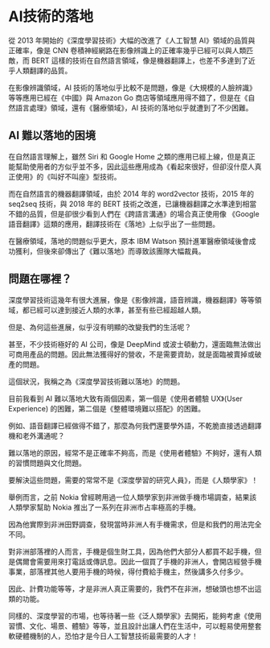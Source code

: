 # AI技術的落地

從 2013 年開始的《深度學習技術》大幅的改進了《人工智慧 AI》領域的品質與正確率，像是 CNN 卷積神經網路在影像辨識上的正確率幾乎已經可以與人類匹敵，而 BERT 這樣的技術在自然語言領域，像是機器翻譯上，也差不多達到了近乎人類翻譯的品質。

在影像辨識領域，AI 技術的落地似乎比較不是問題，像是《大規模的人臉辨識》等等應用已經在《中國》與 Amazon Go 商店等領域應用得不錯了，但是在《自然語言處理》領域，還有《醫療領域》，AI 技術的落地似乎就遭到了不少困難。

## AI 難以落地的困境

在自然語言理解上，雖然 Siri 和 Google Home 之類的應用已經上線，但是真正能幫助使用者的方似乎並不多，因此這些應用成為《看起來很好，但卻沒什麼人真正使用》的《叫好不叫座》型技術。

而在自然語言的機器翻譯領域，由於 2014 年的 word2vector 技術，2015 年的 seq2seq 技術，與 2018 年的 BERT 技術之改進，已讓機器翻譯之水準達到相當不錯的品質，但是卻很少看到人們在《跨語言溝通》的場合真正使用像 《Google 語音翻譯》這類的應用，翻譯技術在《落地》上似乎出了一些問題。

在醫療領域，落地的問題似乎更大，原本 IBM Watson 預計進軍醫療領域後會成功獲利，但後來卻傳出了《難以落地》而導致該團隊大幅裁員。

## 問題在哪裡？

深度學習技術這幾年有很大進展，像是《影像辨識，語音辨識，機器翻譯》等等領域，都已經可以達到接近人類的水準，甚至有些已經超越人類。

但是、為何這些進展，似乎沒有明顯的改變我們的生活呢？

甚至，不少技術極好的 AI 公司，像是 DeepMind 或波士頓動力，還面臨無法做出可商用產品的問題。因此無法獲得好的營收，不是需要資助，就是面臨被賣掉或破產的問題。

這個狀況，我稱之為《深度學習技術難以落地》的問題。

目前我看到 AI 難以落地大致有兩個因素，第一個是《使用者體驗 UX》(User Experience) 的困難，第二個是《整體環境難以搭配》的困難。

例如、語音翻譯已經做得不錯了，那麼為何我們還要學外語，不乾脆直接透過翻譯機和老外溝通呢？

難以落地的原因，經常不是正確率不夠高，而是《使用者體驗》不夠好，還有人類的習慣問題與文化問題。

要解決這些問題，需要的常常不是《深度學習的研究人員》，而是《人類學家》！

舉例而言，之前 Nokia 曾經聘用過一位人類學家到非洲做手機市場調查，結果該人類學家幫助 Nokia 推出了一系列在非洲市占率極高的手機。

因為他實際到非洲田野調查，發現當時非洲人有手機需求，但是和我們的用法完全不同。

對非洲部落裡的人而言，手機是個生財工具，因為他們大部分人都買不起手機，但是偶爾會需要用來打電話或傳訊息。因此一個買了手機的非洲人，會開店經營手機事業，部落裡其他人要用手機的時候，得付費給手機主，然後講多久付多少。

因此、計費功能等等，才是非洲人真正需要的，我們不在非洲，想破頭也想不出這類的功能。

同樣的、深度學習的市場，也等待著一些《泛人類學家》去開拓，能夠考慮《使用習慣、文化、場景、體驗》等等，並且設計出讓人們在生活中，可以輕易使用整套軟硬體機制的人，恐怕才是今日人工智慧技術最需要的人才！
